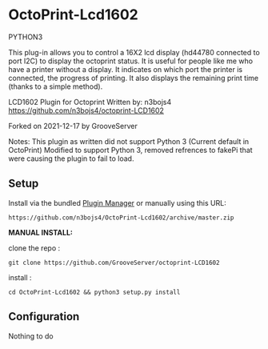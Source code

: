 # OctoPrint-Lcd1602

PYTHON3

This plug-in allows you to control a 16X2 lcd display (hd44780 connected to port I2C) to display the octoprint status. It is useful for people like me who have a printer without a display.
It indicates on which port the printer is connected, the progress of printing. It also displays the remaining print time (thanks to a simple method).

LCD1602 Plugin for Octoprint
  Written by: n3bojs4
  https://github.com/n3bojs4/octoprint-LCD1602

  Forked on 2021-12-17 by GrooveServer

  Notes: This plugin as written did not support Python 3 (Current default in OctoPrint)
  Modified to support Python 3, removed refrences to fakePi that were causing the plugin to fail to load.

## Setup

Install via the bundled [Plugin Manager](https://github.com/foosel/OctoPrint/wiki/Plugin:-Plugin-Manager)
or manually using this URL:

    https://github.com/n3bojs4/OctoPrint-Lcd1602/archive/master.zip

**MANUAL INSTALL:** 

clone the repo :

`git clone https://github.com/GrooveServer/octoprint-LCD1602  `

install :

`cd OctoPrint-Lcd1602 && python3 setup.py install`

## Configuration

Nothing to do